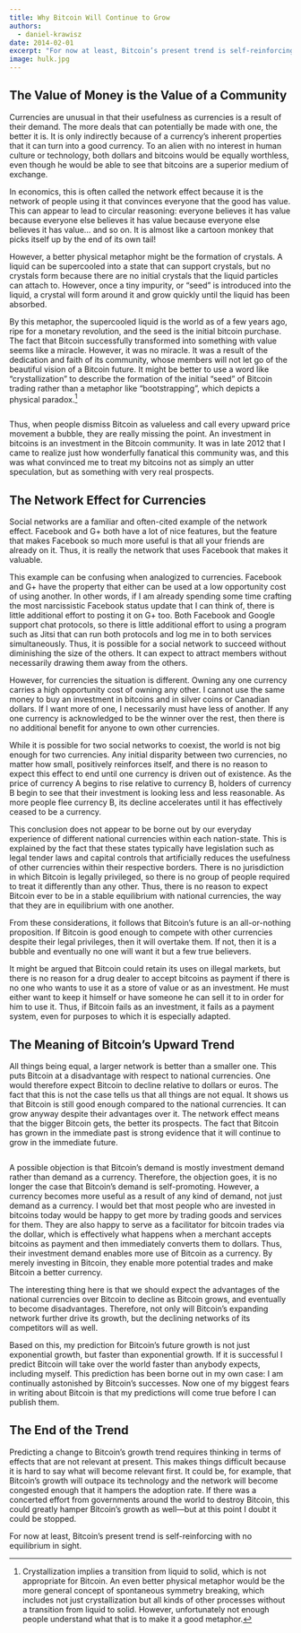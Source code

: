 ```yaml
---
title: Why Bitcoin Will Continue to Grow
authors:
  - daniel-krawisz
date: 2014-02-01
excerpt: "For now at least, Bitcoin’s present trend is self-reinforcing with no equilibrium in sight."
image: hulk.jpg
---
```


## The Value of Money is the Value of a Community

Currencies are unusual in that their usefulness as currencies is a result of their demand. The more deals that can potentially be made with one, the better it is. It is only indirectly because of a currency’s inherent properties that it can turn into a good currency. To an alien with no interest in human culture or technology, both dollars and bitcoins would be equally worthless, even though he would be able to see that bitcoins are a superior medium of exchange.

In economics, this is often called the network effect because it is the network of people using it that convinces everyone that the good has value. This can appear to lead to circular reasoning: everyone believes it has value because everyone else believes it has value because everyone else believes it has value… and so on. It is almost like a cartoon monkey that picks itself up by the end of its own tail!

However, a better physical metaphor might be the formation of crystals. A liquid can be supercooled into a state that can support crystals, but no crystals form because there are no initial crystals that the liquid particles can attach to. However, once a tiny impurity, or “seed” is introduced into the liquid, a crystal will form around it and grow quickly until the liquid has been absorbed.

By this metaphor, the supercooled liquid is the world as of a few years ago, ripe for a monetary revolution, and the seed is the initial bitcoin purchase. The fact that Bitcoin successfully transformed into something with value seems like a miracle. However, it was no miracle. It was a result of the dedication and faith of its community, whose members will not let go of the beautiful vision of a Bitcoin future. It might be better to use a word like “crystallization” to describe the formation of the initial “seed” of Bitcoin trading rather than a metaphor like “bootstrapping”, which depicts a physical paradox.[^1]

<figure>
  <img src="/static/img/mempool/why-bitcoin-will-continue-to-grow/breaking-bad.jpg" alt="" />
</figure>

Thus, when people dismiss Bitcoin as valueless and call every upward price movement a bubble, they are really missing the point. An investment in bitcoins is an investment in the Bitcoin community. It was in late 2012 that I came to realize just how wonderfully fanatical this community was, and this was what convinced me to treat my bitcoins not as simply an utter speculation, but as something with very real prospects.

## The Network Effect for Currencies

Social networks are a familiar and often-cited example of the network effect. Facebook and G+ both have a lot of nice features, but the feature that makes Facebook so much more useful is that all your friends are already on it. Thus, it is really the network that uses Facebook that makes it valuable.

This example can be confusing when analogized to currencies. Facebook and G+ have the property that either can be used at a low opportunity cost of using another. In other words, if I am already spending some time crafting the most narcissistic Facebook status update that I can think of, there is little additional effort to posting it on G+ too. Both Facebook and Google support chat protocols, so there is little additional effort to using a program such as Jitsi that can run both protocols and log me in to both services simultaneously. Thus, it is possible for a social network to succeed without diminishing the size of the others. It can expect to attract members without necessarily drawing them away from the others.

However, for currencies the situation is different. Owning any one currency carries a high opportunity cost of owning any other. I cannot use the same money to buy an investment in bitcoins and in silver coins or Canadian dollars. If I want more of one, I necessarily must have less of another. If any one currency is acknowledged to be the winner over the rest, then there is no additional benefit for anyone to own other currencies.

While it is possible for two social networks to coexist, the world is not big enough for two currencies. Any initial disparity between two currencies, no matter how small, positively reinforces itself, and there is no reason to expect this effect to end until one currency is driven out of existence. As the price of currency A begins to rise relative to currency B, holders of currency B begin to see that their investment is looking less and less reasonable. As more people flee currency B, its decline accelerates until it has effectively ceased to be a currency.

This conclusion does not appear to be borne out by our everyday experience of different national currencies within each nation-state. This is explained by the fact that these states typically have legislation such as legal tender laws and capital controls that artificially reduces the usefulness of other currencies within their respective borders. There is no jurisdiction in which Bitcoin is legally privileged, so there is no group of people required to treat it differently than any other. Thus, there is no reason to expect Bitcoin ever to be in a stable equilibrium with national currencies, the way that they are in equilibrium with one another.

From these considerations, it follows that Bitcoin’s future is an all-or-nothing proposition. If Bitcoin is good enough to compete with other currencies despite their legal privileges, then it will overtake them. If not, then it is a bubble and eventually no one will want it but a few true believers.

It might be argued that Bitcoin could retain its uses on illegal markets, but there is no reason for a drug dealer to accept bitcoins as payment if there is no one who wants to use it as a store of value or as an investment. He must either want to keep it himself or have someone he can sell it to in order for him to use it. Thus, if Bitcoin fails as an investment, it fails as a payment system, even for purposes to which it is especially adapted.

## The Meaning of Bitcoin’s Upward Trend

All things being equal, a larger network is better than a smaller one. This puts Bitcoin at a disadvantage with respect to national currencies. One would therefore expect Bitcoin to decline relative to dollars or euros. The fact that this is not the case tells us that all things are not equal. It shows us that Bitcoin is still good enough compared to the national currencies. It can grow anyway despite their advantages over it. The network effect means that the bigger Bitcoin gets, the better its prospects. The fact that Bitcoin has grown in the immediate past is strong evidence that it will continue to grow in the immediate future.

<figure>
  <img src="/static/img/mempool/why-bitcoin-will-continue-to-grow/chart.png" alt="" />
</figure>

A possible objection is that Bitcoin’s demand is mostly investment demand rather than demand as a currency. Therefore, the objection goes, it is no longer the case that Bitcoin’s demand is self-promoting. However, a currency becomes more useful as a result of any kind of demand, not just demand as a currency. I would bet that most people who are invested in bitcoins today would be happy to get more by trading goods and services for them. They are also happy to serve as a facilitator for bitcoin trades via the dollar, which is effectively what happens when a merchant accepts bitcoins as payment and then immediately converts them to dollars. Thus, their investment demand enables more use of Bitcoin as a currency. By merely investing in Bitcoin, they enable more potential trades and make Bitcoin a better currency.

The interesting thing here is that we should expect the advantages of the national currencies over Bitcoin to decline as Bitcoin grows, and eventually to become disadvantages. Therefore, not only will Bitcoin’s expanding network further drive its growth, but the declining networks of its competitors will as well.

Based on this, my prediction for Bitcoin’s future growth is not just exponential growth, but faster than exponential growth. If it is successful I predict Bitcoin will take over the world faster than anybody expects, including myself. This prediction has been borne out in my own case: I am continually astonished by Bitcoin’s successes. Now one of my biggest fears in writing about Bitcoin is that my predictions will come true before I can publish them.

## The End of the Trend

Predicting a change to Bitcoin’s growth trend requires thinking in terms of effects that are not relevant at present. This makes things difficult because it is hard to say what will become relevant first. It could be, for example, that Bitcoin’s growth will outpace its technology and the network will become congested enough that it hampers the adoption rate. If there was a concerted effort from governments around the world to destroy Bitcoin, this could greatly hamper Bitcoin’s growth as well—but at this point I doubt it could be stopped.

For now at least, Bitcoin’s present trend is self-reinforcing with no equilibrium in sight.

[^1]: Crystallization implies a transition from liquid to solid, which is not appropriate for Bitcoin. An even better physical metaphor would be the more general concept of spontaneous symmetry breaking, which includes not just crystallization but all kinds of other processes without a transition from liquid to solid. However, unfortunately not enough people understand what that is to make it a good metaphor.
